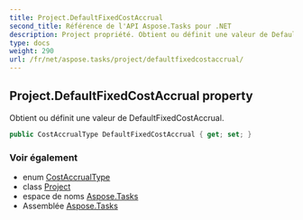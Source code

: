 ```yaml
---
title: Project.DefaultFixedCostAccrual
second_title: Référence de l'API Aspose.Tasks pour .NET
description: Project propriété. Obtient ou définit une valeur de DefaultFixedCostAccrual.
type: docs
weight: 290
url: /fr/net/aspose.tasks/project/defaultfixedcostaccrual/
---
```

## Project.DefaultFixedCostAccrual property

Obtient ou définit une valeur de DefaultFixedCostAccrual.

```csharp
public CostAccrualType DefaultFixedCostAccrual { get; set; }
```

### Voir également

* enum [CostAccrualType](../../costaccrualtype/)
* class [Project](../)
* espace de noms [Aspose.Tasks](../../project/)
* Assemblée [Aspose.Tasks](../../../)



